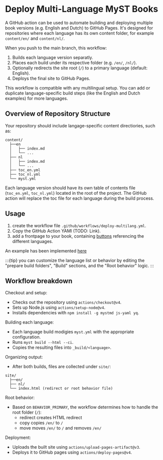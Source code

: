 # Deploy Multi-Language MyST Books

A GitHub action can be used to automate building and deploying multiple book versions (e.g. English and Dutch) to GitHub Pages. It's designed for repositories where each language has its own content folder, for example `content/en/` and `content/nl/`. 

When you push to the main branch, this workflow: 

1) Builds each language version separatly.
2) Places each build under its respective folder (e.g. `/en/`, `/nl/`).
3) Optionally redirects the site root (`/`) to a primary language (default: English).
4) Deploys the final site to GitHub Pages. 

This workflow is compatible with any multilingual setup. You can add or duplicate language-specific build steps (like the English and Dutch examples) for more languages. 

## Overview of Repository Structure 

Your repository should include langage-specific content directiories, such as: 

```text
content/
  ├──en
  │   ├── index.md
  │   └── ...
  ├── nl
  │   ├── index.md
  │   └── ...
  ├── toc_en.yml
  ├── toc_nl.yml
  └── myst.yml

```

Each language version should have its own table of contents file (`toc_en.yml`, `toc_nl.yml`) located in the root of the project. The GitHub action will replace the toc file for each language during the build process. 

## Usage

1) create the workflow file `.github/workflows/deploy-multilang.yml`.
2) Copy the GitHub Action YAMl (TODO: Link).
3) add a frontpage to your book, containing [buttons](https://mystmd.org/guide/dropdowns-cards-and-tabs#buttons) referencing the different languages.

An example has been implemented [here](https://natuurkunde.github.io/Broekzakdemos/)

:::{tip}
you can customize the language list or behavior by editing the "prepare build folders", "Build" sections, and the "Root behavior" logic. 
:::

## Workflow breakdown 

Checkout and setup: 
- Checks out the repository using `actions/checkout@v4`.
- Sets up Node.js using `actions/setup-node@v4`.
- Installs dependencies with `npm install -g mystmd js-yaml yq`.

Building each language: 
- Each language build modigies `myst.yml` with the appropriate configuration. 
- Runs `myst build --html --ci`.
- Copies the resulting files into `_build/<language>`.

Organizing output: 
- After both builds, files are collected under `site/`:

```text
site/
  ├──en/
  ├── nl/
  └── index.html (redirect or root behavior file)
```

Root behavior:
- Based on `BEHAVIOR_PRIMARY`, the workflow determines how to handle the root folder (`/`):
    - redirect creates HTML redirect
    - copy copies `/en/` to `/`
    - move moves `/en/` to `/` and removes `/en/` 

Deployment:
- Uploads the built site using `actions/upload-pages-artifact@v3`. 
- Deploys it to GitHub pages using `actions/deploy-pages@v4`. 

